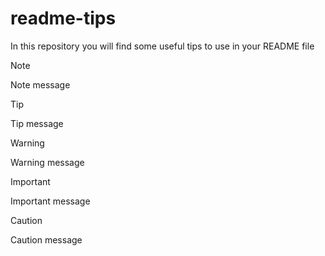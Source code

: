 # readme-tips
In this repository you will find some useful tips to use in your README file

> [!NOTE]
> Note message

> [!TIP]
> Tip message

> [!WARNING]
> Warning message

> [!IMPORTANT]
> Important message

> [!CAUTION]
> Caution message
